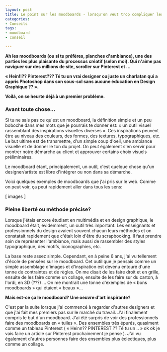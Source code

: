 ```yaml
---
layout: post
title: Le point sur les moodboards - lorsqu'on veut trop compliquer les choses
categories:
- Conseils
tags:
- moodboard
- conseil

---
```

**Ah les moodboards (ou si tu préfères, planches d'ambiance), une des parties les plus plaisante du processus créatif (selon moi). Qui n'aime pas naviguer sur des millions de site, scroller sur Pinterest et ...**

**« Hein!!?? Pinterest??? Té tu un vrai designer ou juste un charlatan qui a appris Photoshop dans son sous-sol sans aucune éducation en Design Graphique ?? ».**

**Voilà, on se heurte déjà à un premier problème.**

### Avant toute chose...

Si tu ne sais pas ce qu'est un moodboard, la définition simple et un peu boboche dans mes mots que je pourrais te donner est: « un outil visuel rassemblant des inspirations visuelles diverses ». Ces inspirations peuvent être au niveau des couleurs, des formes, des textures, typographiques, etc. Le but ultime est de transmettre, d'un simple coup d'oeil, une ambiance visuelle et de donner le ton du projet. On peut également s'en servir pour montrer notre démarche au client et approuver certains choix visuels préliminaires.

Le moodboard étant, principalement, un outil, c'est quelque chose qu'un designer/artiste est libre d'intégrer ou non dans sa démarche.

Voici quelques exemples de moodboards que j'ai pris sur le web. Comme on peut voir, ça peut rapidement aller dans tous les sens: 

\[ images \]

### Pleine liberté ou méthode précise?

Lorsque j'étais encore étudiant en multimédia et en design graphique, le moodboard était, évidemment, un outil très important. Les enseignants et professionnels du design avaient souvent chacun leurs méthodes et on constatait rapidement que c'était loin d'être du scrapbooking. Il faut prendre soin de représenter l'ambiance, mais aussi de rassembler des styles typographique, des motifs, iconographies, etc. 

La base reste assez simple. Cependant, en à peine 6 ans, j'ai vu tellement d'école de pensées sur le moodboard. Cet outil que je pensais comme un simple assemblage d'images et d'inspiration est devenu entouré d'une tonne de contraintes et de règles. On me disait de les faire droit et en grille, ensuite de les faire comme un collage, ensuite de les faire sur du carton, à l'ordi, en 3D (???) ... On me montrait une tonne d'exemples de « bons moodboards » qui étaient « beaux »... 

**Mais est-ce ça le moodboard? Une oeuvre d'art inspirante?** 

C'est par la suite lorsque j'ai commencé à regarder d'autres designers et que j'ai fait mes premiers pas sur le marché du travail. J'ai finalement compris le but d'un moodboard. J'ai été surpris de voir des professionnels faire des moodboards en « tuiles ». Des ensembles très épurés, quasiment comme un tableau Pinterest ( « Heinn?? PINTEREST ?? Té tu un .. » ok ok je vais faire un article sur Pinterest prochainement je pense ). J'ai vu également d'autres personnes faire des ensembles plus éclectiques, plus comme un collage. 

 